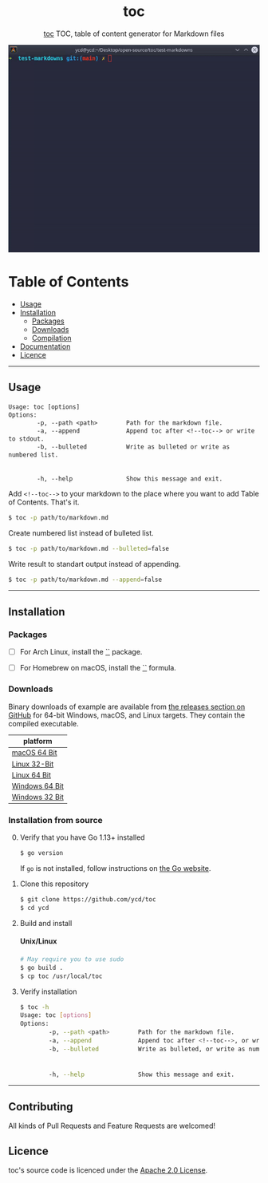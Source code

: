<div align="center">
<h1>toc</h1>

[toc](https://github.com/ycd/toc) TOC, table of content generator for Markdown files


![toc gif](assets/toc.gif)

</div>


# Table of Contents

- [Usage](#usage)
- [Installation](#installation)
    - [Packages](#packages)
    - [Downloads](#downloads)
    - [Compilation](#compilation)
- [Documentation](#documentation)
- [Licence](#licence)

---

## Usage



```
Usage: toc [options]
Options:
        -p, --path <path>        Path for the markdown file.
        -a, --append             Append toc after <!--toc--> or write to stdout. 
        -b, --bulleted           Write as bulleted or write as numbered list.


        -h, --help               Show this message and exit.
```

Add `<!--toc-->`  to your markdown to the place where you want to add Table of Contents. That's it.


```bash
$ toc -p path/to/markdown.md
```

Create numbered list instead of bulleted list.

```bash
$ toc -p path/to/markdown.md --bulleted=false
```

Write result to standart output instead of appending.

```bash
$ toc -p path/to/markdown.md --append=false
```

---


## Installation


### Packages

* [ ] For Arch Linux, install the [``]() package.
* [ ] For Homebrew on macOS, install the [``]() formula.


### Downloads

Binary downloads of example are available from [the releases section on GitHub](https://github.com/ycd/toc/releases/) for 64-bit Windows, macOS, and Linux targets. They contain the compiled executable.

| platform     |
| ----------- | 
| [macOS 64 Bit](https://github.com/ycd/toc/releases/download/v0.1.11/toc_0.1.11_darwin_x86_64.tar.gz)   
| [Linux 32-Bit](https://github.com/ycd/toc/releases/download/v0.1.11/toc_0.1.11_linux_i386.tar.gz) 
| [Linux 64 Bit](https://github.com/ycd/toc/releases/download/v0.1.11/toc_0.1.11_linux_x86_64.tar.gz)    
| [Windows 64 Bit](https://github.com/ycd/toc/releases/download/v0.1.11/toc_0.1.11_windows_x86_64.zip)       
| [Windows 32 Bit](https://github.com/ycd/toc/releases/download/v0.1.11/toc_0.1.11_windows_i386.zip)       



### Installation from source

0. Verify that you have Go 1.13+ installed

   ```sh
   $ go version
   ```

   If `go` is not installed, follow instructions on [the Go website](https://golang.org/doc/install).

1. Clone this repository

   ```sh
   $ git clone https://github.com/ycd/toc 
   $ cd ycd
   ```

2. Build and install

   #### Unix/Linux
   ```sh
   # May require you to use sudo
   $ go build .
   $ cp toc /usr/local/toc
   ```
3. Verify installation

   ```sh
   $ toc -h 
   Usage: toc [options]
   Options:
           -p, --path <path>        Path for the markdown file.
           -a, --append             Append toc after <!--toc-->, or write to stdout. 
           -b, --bulleted           Write as bulleted, or write as numbered list.


           -h, --help               Show this message and exit.
   ```
---


## Contributing

All kinds of Pull Requests and Feature Requests are welcomed!

## Licence

toc's source code is licenced under the [Apache 2.0 License](https://www.apache.org/licenses/LICENSE-2.0.txt).
